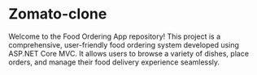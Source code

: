 # Zomato-clone
Welcome to the Food Ordering App repository! This project is a comprehensive, user-friendly food ordering system developed using ASP.NET Core MVC. It allows users to browse a variety of dishes, place orders, and manage their food delivery experience seamlessly.
